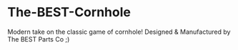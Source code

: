 # The-BEST-Cornhole
Modern take on the classic game of cornhole! Designed &amp; Manufactured by The BEST Parts Co ;)
